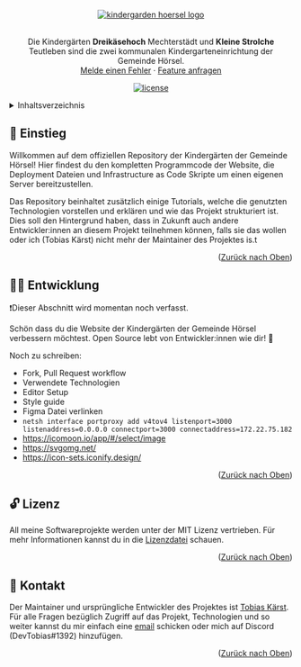 <div id="top" />

<br />
<div align="center">
  <a href="https://github.com/kitashoersel/website">
    <img src=".github/assets/hero.svg" alt="kindergarden hoersel logo" />
  </a>

  <br />
  <br />

  <p align="center">
    Die Kindergärten <strong>Dreikäsehoch</strong> Mechterstädt und <strong>Kleine Strolche</strong> Teutleben sind die zwei kommunalen Kindergarteneinrichtung der Gemeinde Hörsel.
    <br />
    <a href="https://github.com/kitashoersel/website/issues/newtemplate=bug_report.md">Melde einen Fehler</a>
    ·
    <a href="https://github.com/kitashoersel/website/issues/newtemplate=feature_request.md">Feature anfragen</a>
  </p>

  <p align="center">
  	<a href="https://github.com/kitashoersel/website/blob/main/LICENSE" title="license">
			<img src="https://img.shields.io/github/license/kitashoersel/website?style=for-the-badge" alt="license" />
		</a>
  </p>
</div>

<details>
  <summary>Inhaltsverzeichnis</summary>
  <ol>
    <li><a href="#👋-einstieg">Einstieg</a></li>
    <li><a href="#🧑‍💻-entwicklung">Entwicklung</a></li>
    <li><a href="#🔓-lizenz">Lizenz</a></li>
    <li><a href="#💌-kontakt">Kontakt</a></li>
  </ol>
</details>

## 👋 Einstieg

Willkommen auf dem offiziellen Repository der Kindergärten der Gemeinde Hörsel! Hier findest du den kompletten Programmcode der Website, die Deployment Dateien und Infrastructure as Code Skripte um einen eigenen Server bereitzustellen. 

Das Repository beinhaltet zusätzlich einige Tutorials, welche die genutzten Technologien vorstellen und erklären und wie das Projekt strukturiert ist. Dies soll den Hintergrund haben, dass in Zukunft auch andere Entwickler:innen an diesem Projekt teilnehmen können, falls sie das wollen oder ich (Tobias Kärst) nicht mehr der Maintainer des Projektes is.t

<p align="right">(<a href="#top">Zurück nach Oben</a>)</p>

## 🧑‍💻 Entwicklung

❗Dieser Abschnitt wird momentan noch verfasst.

Schön dass du die Website der Kindergärten der Gemeinde Hörsel verbessern möchtest. Open Source lebt von Entwickler:innen wie dir! 👏 

Noch zu schreiben:
- Fork, Pull Request workflow
- Verwendete Technologien
- Editor Setup
- Style guide
- Figma Datei verlinken
- `netsh interface portproxy add v4tov4 listenport=3000 listenaddress=0.0.0.0 connectport=3000 connectaddress=172.22.75.182`
- https://icomoon.io/app/#/select/image
- https://svgomg.net/
- https://icon-sets.iconify.design/

<p align="right">(<a href="#top">Zurück nach Oben</a>)</p>

## 🔓 Lizenz

All meine Softwareprojekte werden unter der MIT Lizenz vertrieben. Für mehr Informationen kannst du in die [Lizenzdatei](./LICENSE) schauen.

<p align="right">(<a href="#top">Zurück nach Oben</a>)</p>

## 💌 Kontakt

Der Maintainer und ursprüngliche Entwickler des Projektes ist [Tobias Kärst](https://github.com/DevTobias). Für alle Fragen bezüglich Zugriff auf das Projekt, Technologien und so weiter kannst du mir einfach eine [email](mailto:tobi.kaerst@gmx.de) schicken oder mich auf Discord (DevTobias#1392) hinzufügen. 

<p align="right">(<a href="#top">Zurück nach Oben</a>)</p>
